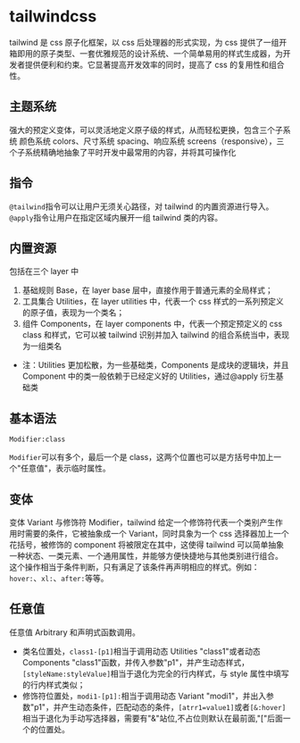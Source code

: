 # tailwindcss
tailwind 是 css 原子化框架，以 css 后处理器的形式实现，为 css 提供了一组开箱即用的原子类型、一套优雅规范的设计系统、一个简单易用的样式生成器，为开发者提供便利和约束。它显著提高开发效率的同时，提高了 css 的复用性和组合性。

## 主题系统
强大的预定义变体，可以灵活地定义原子级的样式，从而轻松更换，包含三个子系统
颜色系统 colors、尺寸系统 spacing、响应系统 screens（responsive），三个子系统精确地抽象了平时开发中最常用的内容，并将其可操作化

## 指令
`@tailwind`指令可以让用户无须关心路径，对 tailwind 的内置资源进行导入。
`@apply`指令让用户在指定区域内展开一组 tailwind 类的内容。

## 内置资源
包括在三个 layer 中

1. 基础规则 Base，在 layer base 层中，直接作用于普通元素的全局样式；
2. 工具集合 Utilities，在 layer utilities 中，代表一个 css 样式的一系列预定义的原子值，表现为一个类名；
3. 组件 Components，在 layer components 中，代表一个预定预定义的 css class 和样式，它可以被 tailwind 识别并加入 tailwind 的组合系统当中，表现为一组类名

- 注：Utilities 更加松散，为一些基础类，Components 是成块的逻辑块，并且 Component 中的类一般依赖于已经定义好的 Utilities，通过@apply 衍生基础类

## 基本语法

```
Modifier:class
```

`Modifier`可以有多个，最后一个是 class，这两个位置也可以是方括号中加上一个"任意值"，表示临时属性。

## 变体
变体 Variant 与修饰符 Modifier，tailwind 给定一个修饰符代表一个类别产生作用时需要的条件，它被抽象成一个 Variant，同时具象为一个 css 选择器加上一个花括号，被修饰的 component 将被限定在其中，这使得 tailwind 可以简单抽象一种状态、一类元素、一个通用属性，并能够方便快捷地与其他类别进行组合。
这个操作相当于条件判断，只有满足了该条件再声明相应的样式。例如：`hover:`、`xl:`、`after:`等等。

## 任意值
任意值 Arbitrary 和声明式函数调用。

- 类名位置处，`class1-[p1]`相当于调用动态 Utilities "class1"或者动态 Components "class1"函数，并传入参数"p1"，并产生动态样式，`[styleName:styleValue]`相当于退化为完全的行内样式，与 style 属性中填写的行内样式类似；
- 修饰符位置处，`modi1-[p1]:`相当于调用动态 Variant "modi1"，并出入参数"p1"，并产生动态条件，匹配动态的条件，`[atrr1=value1]`或者`[&:hover]`相当于退化为手动写选择器，需要有"&"站位,不占位则默认在最前面,"\["后面一个的位置处。
